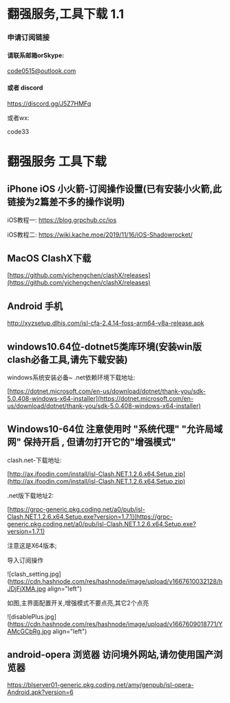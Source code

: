 # 翻强服务,工具下载 1.1

### 申请订阅链接

#### 请联系邮箱orSkype:

code0515@outlook.com

#### 或者 discord

https://discord.gg/J5Z7HMFq

或者wx:

code33

# 翻强服务 工具下载

## iPhone iOS 小火箭-订阅操作设置(已有安装小火箭,此链接为2篇差不多的操作说明)

iOS教程一: https://blog.grpchub.cc/ios

iOS教程二: https://wiki.kache.moe/2019/11/16/iOS-Shadowrocket/

## MacOS ClashX下载

[https://github.com/yichengchen/clashX/releases](https://github.com/yichengchen/clashX/releases)

## Android 手机

http://xyzsetup.dlhis.com/isl-cfa-2.4.14-foss-arm64-v8a-release.apk

## windows10.64位-dotnet5类库环境(安装win版clash必备工具,请先下载安装)

windows系统安装必备~ .net依赖环境下载地址:

[https://dotnet.microsoft.com/en-us/download/dotnet/thank-you/sdk-5.0.408-windows-x64-installer](https://dotnet.microsoft.com/en-us/download/dotnet/thank-you/sdk-5.0.408-windows-x64-installer)

## Windows10-64位 注意使用时 "系统代理" "允许局域网" 保持开启 , 但请勿打开它的"增强模式"

clash.net-下载地址:

[http://ax.ifoodin.com/install/isl-Clash.NET.1.2.6.x64.Setup.zip](http://ax.ifoodin.com/install/isl-Clash.NET.1.2.6.x64.Setup.zip)

.net版下载地址2:

[https://grpc-generic.pkg.coding.net/a0/pub/isl-Clash.NET.1.2.6.x64.Setup.exe?version=1.7.1](https://grpc-generic.pkg.coding.net/a0/pub/isl-Clash.NET.1.2.6.x64.Setup.exe?version=1.7.1)

注意这是X64版本;

导入订阅操作

![clash_setting.jpg](https://cdn.hashnode.com/res/hashnode/image/upload/v1667610032128/hJDjFjXMA.jpg align="left")

如图,主界面配置开关,增强模式不要点亮,其它2个点亮

![disablePlus.jpg](https://cdn.hashnode.com/res/hashnode/image/upload/v1667609018771/YAMcGCbRg.jpg align="left")

## android-opera 浏览器 访问境外网站,请勿使用国产浏览器

https://blserver01-generic.pkg.coding.net/amy/genpub/isl-opera-Android.apk?version=6
